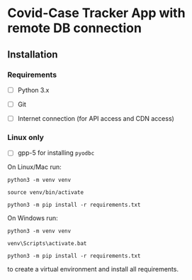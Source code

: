 # Covid-Case Tracker App with remote DB connection

## Installation

### Requirements

- [ ] Python 3.x

- [ ] Git

- [ ] Internet connection (for API access and CDN access)

### Linux only

- [ ] gpp-5 for installing `pyodbc`

On Linux/Mac run:

```
python3 -m venv venv

source venv/bin/activate

python3 -m pip install -r requirements.txt
```

On Windows run:

```
python3 -m venv venv

venv\Scripts\activate.bat

python3 -m pip install -r requirements.txt
```

to create a virtual environment and install all requirements.
